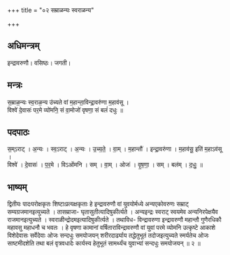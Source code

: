 +++
title = "०२ सम्राळन्यः स्वराळन्य"

+++
## अधिमन्त्रम्
इन्द्रावरुणौ। वसिष्ठः। जगती।

## मन्त्रः
स॒म्राळ॒न्यः स्व॒राळ॒न्य उ॑च्यते वां म॒हान्ता॒विन्द्रा॒वरु॑णा म॒हाव॑सू ।  
विश्वे॑ दे॒वासः॑ पर॒मे व्यो॑मनि॒ सं वा॒मोजो॑ वृषणा॒ सं बलं॑ दधुः ॥

## पदपाठः
स॒म्ऽराट् । अ॒न्यः । स्व॒ऽराट् । अ॒न्यः । उ॒च्य॒ते॒ । वा॒म् । म॒हान्तौ॑ । इन्द्रा॒वरु॑णा । म॒हाव॑सू॒ इति॑ म॒हाऽव॑सू ।  
विश्वे॑ । दे॒वासः॑ । प॒र॒मे । विऽओ॑मनि । सम् । वा॒म् । ओजः॑ । वृ॒ष॒णा॒ । सम् । बल॑म् । द॒धुः॒ ॥

## भाष्यम्
द्वितीयः पादःपरोक्षकृतः शिष्टाःप्रत्यक्षकृताः हे इन्द्रावरुणौ वां युवयोर्मध्ये अन्यएकोवरुणः सम्राट् सम्यग्रजमानइत्युच्यते । तासम्राजा- घृतासुतीत्यादिषुकीर्त्यते । अन्यइन्द्रः स्वराट् स्वयमेव अन्यनिरपेक्षयैव राजमानइत्युच्यते । स्वराळीन्द्रोदमइत्यादिषुकीर्त्यते । तथाविध- विन्द्रावरुणा इन्द्रावरुणौ महान्तौ गुणैरधिकौ महावसु महाधनौ च भवतः । हे वृषणा कामानां वर्षिताराविन्द्रावरुणौ वां युवां परमे व्योमनि उत्कृष्टे आकाशे विशेदेवासः सर्वेदेवाः ओजः सन्दधुः समयोजयन् शरीरदार्ढ्याय तद्धेतुभूतं तदोजइत्युच्यते स्मर्यतेच ओजः साष्टमीदशेति तथा बलं वृत्रवधादेः कार्यस्य हेतुभूतं सामर्थ्यंच युवाभ्यां सन्दधुः समयोजयन् ॥ २ ॥